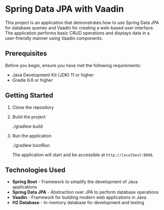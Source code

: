 # Spring Data JPA with Vaadin

This project is an application that demonstrates how to use Spring Data JPA for database queries and Vaadin for creating a web-based user interface. The application performs basic CRUD operations and displays data in a user-friendly manner using Vaadin components.

## Prerequisites

Before you begin, ensure you have met the following requirements:

- Java Development Kit (JDK) 11 or higher
- Gradle 6.8 or higher

## Getting Started

1. Clone the repository

2. Build the project
   
    ./gradlew build

3. Run the application
   
    ./gradlew bootRun

    The application will start and be accessible at `http://localhost:8080`.

## Technologies Used

- **Spring Boot** - Framework to simplify the development of Java applications
- **Spring Data JPA** - Abstraction over JPA to perform database operations
- **Vaadin** - Framework for building modern web applications in Java
- **H2 Database** - In-memory database for development and testing
